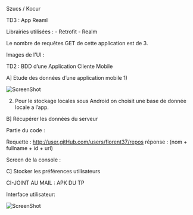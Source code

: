 Szucs / Kocur 


TD3 : App Reaml

Librairies utilisées :
	- Retrofit
	- Realm

Le nombre de requêtes GET de cette application est de 3.


Images de l'UI : 





TD2 : BDD d’une Application Cliente Mobile

A] Etude des données d’une application mobile 
1)

![ScreenShot](https://github.com/Chiriusse/LPSIL_KS/tree/master/images/shemas.png)

2) Pour le stockage locales sous Android on choisit une base de donnée locale a l’app.

B] Récupérer les données du serveur

Partie du code :



Requette :
http://user.gitHub.com/users/florent37/repos
réponse :  (nom + fullname + id + url)

Screen de la console :




C] Stocker les préférences utilisateurs 

CI-JOINT AU  MAIL : APK DU TP 

Interface utilisateur: 

![ScreenShot](https://github.com/Chiriusse/LPSIL_KS/tree/master/images/appMobile.png)

